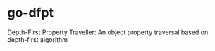 # go-dfpt
Depth-First Property Traveller: An object property traversal based on depth-first algorithm
